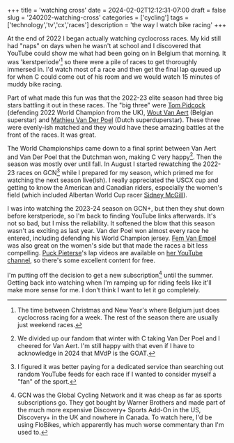 +++
title = 'watching cross'
date = 2024-02-02T12:12:31-07:00
draft = false
slug = '240202-watching-cross'
categories = ['cycling']
tags = ['technology','tv','cx','races']
description = 'the way I watch bike racing'
+++

At the end of 2022 I began actually watching cyclocross races. My kid still had "naps" on days when he wasn't at school and I discovered that YouTube could show me what had been going on in Belgium that morning. It was 'kerstperiode'[^1] so there were a pile of races to get thoroughly immersed in. I'd watch most of a race and then get the final lap queued up for when C could come out of his room and we would watch 15 minutes of muddy bike racing.

[^1]: The time between Christmas and New Year's where Belgium just does cyclocross racing for a week. The rest of the season there are usually just weekend races.

Part of what made this fun was that the 2022-23 elite season had three big stars battling it out in these races. The "big three" were [Tom Pidcock](https://cyclocross24.com/rider/tom-pidcock/) (defending 2022 World Champion from the UK), [Wout Van Aert](https://cyclocross24.com/rider/wout-van-aert/) (Belgian superstar) and [Mathieu Van Der Poel](https://cyclocross24.com/rider/mathieu-van-der-poel/) (Dutch superduperstar). These three were evenly-ish matched and they would have these amazing battles at the front of the races. It was great. 

The World Championships came down to a final sprint between Van Aert and Van Der Poel that the Dutchman won, making C very happy[^2]. Then the season was mostly over until fall. In August I started rewatching the 2022-23 races on GCN[^3] while I prepared for my season, which primed me for watching the next season live(ish). I really appreciated the USCX cup and getting to know the American and Canadian riders, especially the women's field (which included Albertan World Cup racer [Sidney McGill](https://cyclocross24.com/rider/sidney-mcgill-/)).

[^2]: We divided up our fandom that winter with C taking Van Der Poel and I cheered for Van Aert. I'm still happy with that even if I have to acknowledge in 2024 that MVdP is the GOAT.
[^3]: I figured it was better paying for a dedicated service than searching out random YouTube feeds for each race if I wanted to consider myself a "fan" of the sport.

I was into watching the 2023-24 season on GCN+, but then they shut down before kerstperiode, so I'm back to finding YouTube links afterwards. It's not so bad, but I miss the reliability. It softened the blow that this season wasn't as exciting as last year. Van der Poel won almost every race he entered, including defending his World Champion jersey. [Fem Van Empel](https://cyclocross24.com/rider/fem-van-empel/) was also great on the women's side but that made the races a bit less compelling. [Puck Pieterse](https://cyclocross24.com/rider/puck-pieterse/)'s lap videos are available on [her YouTube channel](https://www.youtube.com/@puckpieterse02), so there's some excellent content for free. 

I'm putting off the decision to get a new subscription[^4] until the summer. Getting back into watching when I'm ramping up for riding feels like it'll make more sense for me. I don't think I want to let it go completely.

[^4]: GCN was the Global Cycling Network and it was cheap as far as sports subscriptions go. They got bought by Warner Brothers and made part of the much more expensive Discovery+ Sports Add-On in the US, Discovery+ in the UK and nowhere in Canada. To watch here, I'd be using FloBikes, which apparently has much worse commentary than I'm used to.